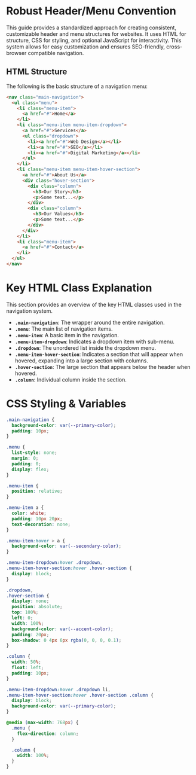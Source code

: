 # Robust Header/Menu Convention

This guide provides a standardized approach for creating consistent, customizable header and menu structures for websites. It uses HTML for structure, CSS for styling, and optional JavaScript for interactivity. This system allows for easy customization and ensures SEO-friendly, cross-browser compatible navigation.

## HTML Structure

The following is the basic structure of a navigation menu:

```html
<nav class="main-navigation">
  <ul class="menu">
    <li class="menu-item">
      <a href="#">Home</a>
    </li>
    <li class="menu-item menu-item-dropdown">
      <a href="#">Services</a>
      <ul class="dropdown">
        <li><a href="#">Web Design</a></li>
        <li><a href="#">SEO</a></li>
        <li><a href="#">Digital Marketing</a></li>
      </ul>
    </li>
    <li class="menu-item menu-item-hover-section">
      <a href="#">About Us</a>
      <div class="hover-section">
        <div class="column">
          <h3>Our Story</h3>
          <p>Some text...</p>
        </div>
        <div class="column">
          <h3>Our Values</h3>
          <p>Some text...</p>
        </div>
      </div>
    </li>
    <li class="menu-item">
      <a href="#">Contact</a>
    </li>
  </ul>
</nav>
```

# Key HTML Class Explanation

This section provides an overview of the key HTML classes used in the navigation system.

- **`.main-navigation`**: The wrapper around the entire navigation.
- **`.menu`**: The main list of navigation items.
- **`.menu-item`**: A basic item in the navigation.
- **`.menu-item-dropdown`**: Indicates a dropdown item with sub-menu.
- **`.dropdown`**: The unordered list inside the dropdown menu.
- **`.menu-item-hover-section`**: Indicates a section that will appear when hovered, expanding into a large section with columns.
- **`.hover-section`**: The large section that appears below the header when hovered.
- **`.column`**: Individual column inside the section.


# CSS Styling & Variables

```css
.main-navigation {
  background-color: var(--primary-color);
  padding: 10px;
}

.menu {
  list-style: none;
  margin: 0;
  padding: 0;
  display: flex;
}

.menu-item {
  position: relative;
}

.menu-item a {
  color: white;
  padding: 10px 20px;
  text-decoration: none;
}

.menu-item:hover > a {
  background-color: var(--secondary-color);
}

.menu-item-dropdown:hover .dropdown,
.menu-item-hover-section:hover .hover-section {
  display: block;
}

.dropdown,
.hover-section {
  display: none;
  position: absolute;
  top: 100%;
  left: 0;
  width: 100%;
  background-color: var(--accent-color);
  padding: 20px;
  box-shadow: 0 4px 6px rgba(0, 0, 0, 0.1);
}

.column {
  width: 50%;
  float: left;
  padding: 10px;
}

.menu-item-dropdown:hover .dropdown li,
.menu-item-hover-section:hover .hover-section .column {
  display: block;
  background-color: var(--primary-color);
}

@media (max-width: 768px) {
  .menu {
    flex-direction: column;
  }

  .column {
    width: 100%;
  }
}
```
